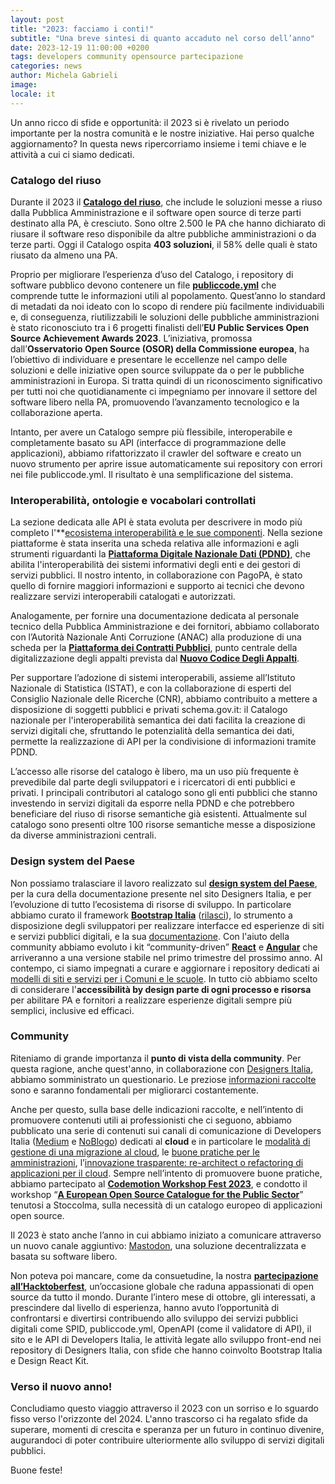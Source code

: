 ```yaml
---
layout: post
title: "2023: facciamo i conti!"
subtitle: "Una breve sintesi di quanto accaduto nel corso dell’anno"
date: 2023-12-19 11:00:00 +0200
tags: developers community opensource partecipazione
categories: news
author: Michela Gabrieli
image:
locale: it
---
```



Un anno ricco di sfide e opportunità: il 2023 si è rivelato un periodo importante per la nostra comunità e le nostre iniziative. Hai perso qualche aggiornamento? In questa news ripercorriamo insieme i temi chiave e le attività a cui ci siamo dedicati. 

### Catalogo del riuso

Durante il 2023 il **[Catalogo del riuso](https://developers.italia.it/it/software)**, che include le soluzioni messe a riuso dalla Pubblica Amministrazione e il software open source di terze parti destinato alla PA, è cresciuto. Sono oltre 2.500 le PA che hanno dichiarato di riusare il software reso disponibile da altre pubbliche amministrazioni o da terze parti. Oggi il Catalogo ospita **403 soluzioni**, il 58% delle quali è stato riusato da almeno una PA.  

Proprio per migliorare l’esperienza d’uso del Catalogo, i repository di software pubblico devono contenere un file **[publiccode.yml](https://docs.italia.it/italia/developers-italia/publiccodeyml/it/master/index.html)** che comprende tutte le informazioni utili al popolamento. Quest’anno lo standard di metadati da noi ideato con lo scopo di rendere più facilmente individuabili e, di conseguenza, riutilizzabili le soluzioni delle pubbliche amministrazioni è stato riconosciuto tra i 6 progetti finalisti dell’**EU Public Services Open Source Achievement Awards 2023**. L’iniziativa, promossa dall’**Osservatorio Open Source (OSOR) della Commissione europea**, ha l’obiettivo di individuare e presentare le eccellenze nel campo delle soluzioni e delle iniziative open source sviluppate da o per le pubbliche amministrazioni in Europa. Si tratta quindi di un riconoscimento significativo per tutti noi che quotidianamente ci impegniamo per innovare il settore del software libero nella PA, promuovendo l’avanzamento tecnologico e la collaborazione aperta. 

Intanto, per avere un Catalogo sempre più flessibile, interoperabile e completamente basato su API (interfacce di programmazione delle applicazioni), abbiamo rifattorizzato il crawler del software e creato un nuovo strumento per aprire issue automaticamente sui repository con errori nei file publiccode.yml. Il risultato è una semplificazione del sistema. 

### Interoperabilità, ontologie e vocabolari controllati 

La sezione dedicata alle API è stata evoluta per descrivere in modo più completo l'**[ecosistema interoperabilità e le sue componenti](https://www.developers.italia.it/it/interoperabilita/). Nella sezione piattaforme è stata inserita una scheda relativa alle informazioni e agli strumenti riguardanti la **[Piattaforma Digitale Nazionale Dati (PDND)](https://developers.italia.it/it/pdnd/)**, che abilita l'interoperabilità dei sistemi informativi degli enti e dei gestori di servizi pubblici. Il nostro intento, in collaborazione con PagoPA, è stato quello di fornire maggiori informazioni e supporto ai tecnici che devono realizzare servizi interoperabili catalogati e autorizzati. 

Analogamente, per fornire una documentazione dedicata al personale tecnico della Pubblica Amministrazione e dei fornitori, abbiamo collaborato con l’Autorità Nazionale Anti Corruzione (ANAC) alla produzione di una scheda per la **[Piattaforma dei Contratti Pubblici](https://developers.italia.it/it/piattaforma-contratti-pubblici/)**, punto centrale della digitalizzazione degli appalti prevista dal **[Nuovo Codice Degli Appalti](https://www.normattiva.it/uri-res/N2Ls?urn:nir:stato:decreto.legislativo:2023-03-31;36)**. 

Per supportare l’adozione di sistemi interoperabili, assieme all’Istituto Nazionale di Statistica (ISTAT), e con la collaborazione di esperti del Consiglio Nazionale delle Ricerche (CNR), abbiamo contribuito a mettere a disposizione di soggetti pubblici e privati schema.gov.it: il Catalogo nazionale per l'interoperabilità semantica dei dati facilita la creazione di servizi digitali che, sfruttando le potenzialità della semantica dei dati, permette la realizzazione di API per la condivisione di informazioni tramite PDND. 

L’accesso alle risorse del catalogo è libero, ma un uso più frequente è prevedibile dal parte degli sviluppatori e i ricercatori di enti pubblici e privati. I principali contributori al catalogo sono gli enti pubblici che stanno investendo in servizi digitali da esporre nella PDND e che potrebbero beneficiare del riuso di risorse semantiche già esistenti. Attualmente sul catalogo sono presenti oltre 100 risorse semantiche messe a disposizione da diverse amministrazioni centrali.

### Design system del Paese

Non possiamo tralasciare il lavoro realizzato sul **[design system del Paese](https://designers.italia.it/design-system/come-iniziare/)**, per la cura della documentazione presente nel sito Designers Italia, e per l’evoluzione di tutto l’ecosistema di risorse di sviluppo. In particolare abbiamo curato il framework **[Bootstrap Italia](https://github.com/italia/bootstrap-italia)** ([rilasci](https://github.com/italia/bootstrap-italia/releases)), lo strumento a disposizione degli sviluppatori per realizzare interfacce ed esperienze di siti e servizi pubblici digitali, e la sua [documentazione](https://italia.github.io/bootstrap-italia/). Con l'aiuto della community abbiamo evoluto i kit “community-driven” **[React](https://github.com/italia/design-react-kit)** e **[Angular](https://github.com/italia/design-angular-kit/)** che arriveranno a una versione stabile nel primo trimestre del prossimo anno. Al contempo, ci siamo impegnati a curare e aggiornare i repository dedicati ai [modelli di siti e servizi per i Comuni e le scuole](https://designers.italia.it/modelli/). In tutto ciò abbiamo scelto di considerare l'**accessibilità by design parte di ogni processo e risorsa** per abilitare PA e fornitori a realizzare esperienze digitali sempre più semplici, inclusive ed efficaci. 

### Community 

Riteniamo di grande importanza il **punto di vista della community**. Per questa ragione, anche quest'anno, in collaborazione con [Designers Italia](https://designers.italia.it/), abbiamo somministrato un questionario. Le preziose [informazioni raccolte](https://developers.italia.it/it/news/2023/07/11/come-cambia-la-community-di-developers-italia-e-designers-italia) sono e saranno fondamentali per migliorarci costantemente. 

Anche per questo, sulla base delle indicazioni raccolte, e nell’intento di promuovere contenuti utili ai professionisti che ci seguono, abbiamo pubblicato una serie di contenuti sui canali di comunicazione di Developers Italia ([Medium](https://medium.com/developers-italia) e [NoBlogo](https://noblogo.org/developers-italia/)) dedicati al **cloud** e in particolare le [modalità di gestione di una migrazione al cloud](https://medium.com/developers-italia/come-gestire-una-migrazione-al-cloud-d8b7820177a8), le [buone pratiche per le amministrazioni](https://medium.com/developers-italia/la-responsabilit%C3%A0-ai-tempi-del-cloud-buone-pratiche-per-le-amministrazioni-ed42b30fcb4b), l’[innovazione trasparente: re-architect o refactoring di applicazioni per il cloud](https://medium.com/developers-italia/linnovazione-trasparente-re-architect-o-refactoring-di-applicazioni-per-il-cloud-c94f53df1c8d). Sempre nell’intento di promuovere buone pratiche, abbiamo partecipato al **[Codemotion Workshop Fest 2023](https://developers.italia.it/it/news/2023/03/21/Codemodio-WS-Fest-Guida-galattica-per-maintainer)**, e condotto il workshop “**[A European Open Source Catalogue for the Public Sector](https://developers.italia.it/it/news/2023/05/29/developers-italia-a-stoccolma-punto-futuro-digitale-europa)**” tenutosi a Stoccolma, sulla necessità di un catalogo europeo di applicazioni open source. 

Il 2023 è stato anche l’anno in cui abbiamo iniziato a comunicare attraverso un nuovo canale aggiuntivo: [Mastodon](https://mastodon.uno/@developersITA), una soluzione decentralizzata e basata su software libero. 

Non poteva poi mancare, come da consuetudine, la nostra **[partecipazione all’Hacktoberfest](https://developers.italia.it/it/news/2023/10/12/hacktoberfest-2023)**, un’occasione globale che raduna appassionati di open source da tutto il mondo. Durante l’intero mese di ottobre, gli interessati, a prescindere dal livello di esperienza, hanno avuto l’opportunità di confrontarsi e divertirsi contribuendo allo sviluppo dei servizi pubblici digitali come SPID, publiccode.yml, OpenAPI (come il validatore di API), il sito e le API di Developers Italia, le attività legate allo sviluppo front-end nei repository di Designers Italia, con sfide che hanno coinvolto Bootstrap Italia e Design React Kit. 

### Verso il nuovo anno!

Concludiamo questo viaggio attraverso il 2023 con un sorriso e lo sguardo fisso verso l'orizzonte del 2024. L'anno trascorso ci ha regalato sfide da superare, momenti di crescita e speranza per un futuro in continuo divenire, augurandoci di poter contribuire ulteriormente allo sviluppo di servizi digitali pubblici. 

Buone feste! 
